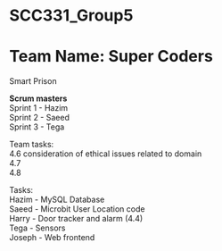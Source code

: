 # SCC331_Group5
# Team Name: Super Coders
Smart Prison

**Scrum masters**\
Sprint 1 - Hazim\
Sprint 2 - Saeed\
Sprint 3 - Tega

Team tasks:\
4.6  consideration of ethical issues related to domain\
4.7\
4.8

Tasks:\
Hazim -  MySQL Database\
Saeed - Microbit User Location code\
Harry - Door tracker and alarm (4.4)\
Tega - Sensors\
Joseph - Web frontend

